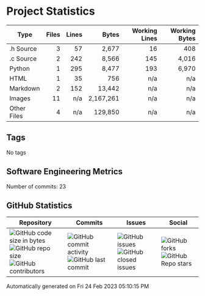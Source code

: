 Project Statistics
==================

| Type | Files | Lines | Bytes | Working Lines | Working Bytes |
|------|------:|------:|------:|--------------:|--------------:|
|.h Source|3|57|2,677|16|408|
|.c Source|2|242|8,566|145|4,016|
|Python|1|295|8,477|193|6,970|
|HTML|1|35|756|n/a|n/a|
|Markdown|2|152|13,442|n/a|n/a|
|Images|11|n/a|2,167,261|n/a|n/a|
|Other	Files|4|n/a|129,850|n/a|n/a|

## Tags
No tags

## Software Engineering Metrics

Number of commits:  23

## GitHub	Statistics
| Repository								  | Commits							| Issues						  | Social							|
|-------------------------------------|---------------------------|-------------------------|---------------------------|
| ![GitHub code size	in	bytes](https://img.shields.io/github/languages/code-size/marknelsonengineer-sp23/sre_lab4_memscan?style=social) <br/> ![GitHub repo size](https://img.shields.io/github/repo-size/marknelsonengineer-sp23/sre_lab4_memscan?style=social)	<br/>	![GitHub contributors](https://img.shields.io/github/contributors/marknelsonengineer-sp23/sre_lab4_memscan?style=social) | ![GitHub commit activity](https://img.shields.io/github/commit-activity/w/marknelsonengineer-sp23/sre_lab4_memscan?style=social) <br/> ![GitHub last	commit](https://img.shields.io/github/last-commit/marknelsonengineer-sp23/sre_lab4_memscan?style=social)	| ![GitHub	issues](https://img.shields.io/github/issues-raw/marknelsonengineer-sp23/sre_lab4_memscan?style=social) <br/> ![GitHub	closed issues](https://img.shields.io/github/issues-closed-raw/marknelsonengineer-sp23/sre_lab4_memscan?style=social) | ![GitHub forks](https://img.shields.io/github/forks/marknelsonengineer-sp23/sre_lab4_memscan?style=social) <br/> ![GitHub Repo	stars](https://img.shields.io/github/stars/marknelsonengineer-sp23/sre_lab4_memscan?style=social)	|

Automatically generated on Fri 24 Feb 2023 05:10:15 PM 
